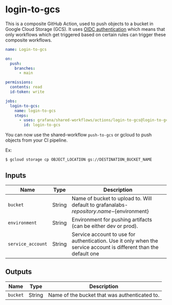 # login-to-gcs

This is a composite GitHub Action, used to push objects to a bucket in Google Cloud Storage (GCS).
It uses [OIDC authentication](https://docs.github.com/en/actions/deployment/security-hardening-your-deployments/about-security-hardening-with-openid-connect)
which means that only workflows which get triggered based on certain rules can
trigger these composite workflows.

<!-- x-release-please-start-version -->

```yaml
name: Login-to-gcs

on:
  push:
    branches:
      - main

permissions:
  contents: read
  id-token: write

jobs:
  login-to-gcs:
    name: login-to-gcs
    steps:
      - uses: grafana/shared-workflows/actions/login-to-gcs@login-to-gcs-v0.2.0
        id: login-to-gcs
```

<!-- x-release-please-end-version -->

You can now use the shared-workflow `push-to-gcs` or gcloud to push objects from your CI pipeline.

Ex:

```
$ gcloud storage cp OBJECT_LOCATION gs://DESTINATION_BUCKET_NAME
```

## Inputs

| Name              | Type   | Description                                                                                                       |
| ----------------- | ------ | ----------------------------------------------------------------------------------------------------------------- |
| `bucket`          | String | Name of bucket to upload to. Will default to grafanalabs-${repository.name}-${environment}                        |
| `environment`     | String | Environment for pushing artifacts (can be either dev or prod).                                                    |
| `service_account` | String | Service account to use for authentication. Use it only when the service account is different than the default one |

## Outputs

| Name     | Type   | Description                                   |
| -------- | ------ | --------------------------------------------- |
| `bucket` | String | Name of the bucket that was authenticated to. |
